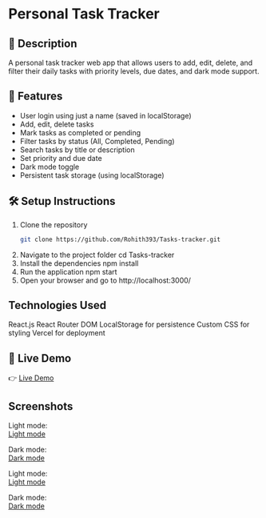 # Personal Task Tracker

## 📖 Description
A personal task tracker web app that allows users to add, edit, delete, and filter their daily tasks with priority levels, due dates, and dark mode support.

## 🚀 Features
- User login using just a name (saved in localStorage)
- Add, edit, delete tasks
- Mark tasks as completed or pending
- Filter tasks by status (All, Completed, Pending)
- Search tasks by title or description
- Set priority and due date
- Dark mode toggle
- Persistent task storage (using localStorage)

## 🛠 Setup Instructions
1. Clone the repository  
   ```bash
   git clone https://github.com/Rohith393/Tasks-tracker.git
2. Navigate to the project folder
   cd Tasks-tracker
3.  Install the dependencies
   npm install
4. Run the application
   npm start
5. Open your browser and go to http://localhost:3000/

## Technologies Used
React.js
React Router DOM
LocalStorage for persistence
Custom CSS for styling
Vercel for deployment

## 🔗 Live Demo

👉 [Live Demo](https://tasks-tracker-three.vercel.app/)

## Screenshots

Light mode:  
[Light mode](screenshots/light-mode.png)

Dark mode:  
[Dark mode](screenshots/dark-mode.png)

Light mode:  
[Light mode](screenshots\light_mode_with_tasks.png)

Dark mode:  
[Dark mode](screenshots\dark_mode_with_tasks.png)


